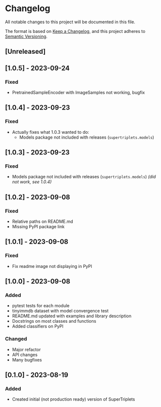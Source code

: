 # Changelog

All notable changes to this project will be documented in this file.

The format is based on [Keep a Changelog](https://keepachangelog.com/en/1.0.0/),
and this project adheres to [Semantic Versioning](https://semver.org/spec/v2.0.0.html).

<!--
Types of changes
* "Added" for new features.
* "Changed" for changes in existing functionality.
* "Deprecated" for soon-to-be removed features.
* "Removed" for now removed features.
* "Fixed" for any bug fixes.
* "Security" in case of vulnerabilities.
-->

## [Unreleased]
## [1.0.5] - 2023-09-24
### Fixed
- PretrainedSampleEncoder with ImageSamples not working, bugfix
## [1.0.4] - 2023-09-23
### Fixed
- Actually fixes what 1.0.3 wanted to do:
    - Models package not included with releases (`supertriplets.models`)
## [1.0.3] - 2023-09-23
### Fixed
- Models package not included with releases (`supertriplets.models`) _(did not work, see 1.0.4)_
## [1.0.2] - 2023-09-08
### Fixed
- Relative paths on README.md
- Missing PyPI package link

## [1.0.1] - 2023-09-08
### Fixed
- Fix readme image not displaying in PyPI
## [1.0.0] - 2023-09-08
### Added
- pytest tests for each module
- tinyimmdb dataset with model convergence test
- README.md updated with examples and library description
- Docstrings on most classes and functions
- Added classifiers on PyPI
### Changed
- Major refactor
- API changes
- Many bugfixes
## [0.1.0] - 2023-08-19
### Added

- Created initial (not production ready) version of SuperTriplets